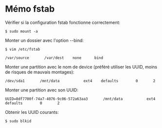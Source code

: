 # Mémo fstab

Vérifier si la configuration fstab fonctionne correctement:

	$ sudo mount -a

Monter un dossier avec l'option --bind:

	$ vim /etc/fstab

	/var/source       /var/dest    none      bind

Monter une partition avec le nom de device (préféré utiliser les UUID, moins de risques de mauvais montages):

	/dev/sda1       /mnt/data           ext4    defaults        0       2

Monter une partition avec son UUID:

	UUID=8df7700f-74a7-4076-9c06-572a63aa3       /mnt/data           ext4    defaults        0       2

Obtenir les UUID courants:

	$ sudo blkid

